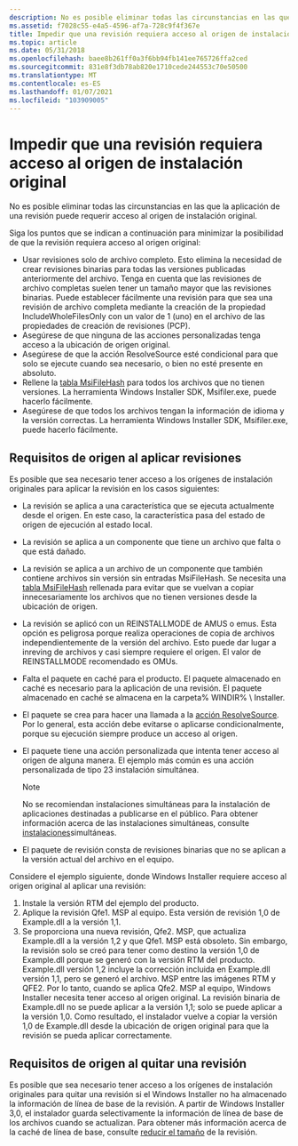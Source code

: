 ```yaml
---
description: No es posible eliminar todas las circunstancias en las que la aplicación de una revisión puede requerir acceso al origen de instalación original.
ms.assetid: f7028c55-e4a5-4596-af7a-728c9f4f367e
title: Impedir que una revisión requiera acceso al origen de instalación original
ms.topic: article
ms.date: 05/31/2018
ms.openlocfilehash: baee8b261ff0a3f6bb94fb141ee765726ffa2ced
ms.sourcegitcommit: 831e8f3db78ab820e1710cede244553c70e50500
ms.translationtype: MT
ms.contentlocale: es-ES
ms.lasthandoff: 01/07/2021
ms.locfileid: "103909005"
---
```

# <a name="preventing-a-patch-from-requiring-access-to-the-original-installation-source"></a>Impedir que una revisión requiera acceso al origen de instalación original

No es posible eliminar todas las circunstancias en las que la aplicación de una revisión puede requerir acceso al origen de instalación original.

Siga los puntos que se indican a continuación para minimizar la posibilidad de que la revisión requiera acceso al origen original:

-   Usar revisiones solo de archivo completo. Esto elimina la necesidad de crear revisiones binarias para todas las versiones publicadas anteriormente del archivo. Tenga en cuenta que las revisiones de archivo completas suelen tener un tamaño mayor que las revisiones binarias. Puede establecer fácilmente una revisión para que sea una revisión de archivo completa mediante la creación de la propiedad IncludeWholeFilesOnly con un valor de 1 (uno) en el archivo de las propiedades de creación de revisiones (PCP).
-   Asegúrese de que ninguna de las acciones personalizadas tenga acceso a la ubicación de origen original.
-   Asegúrese de que la acción ResolveSource esté condicional para que solo se ejecute cuando sea necesario, o bien no esté presente en absoluto.
-   Rellene la [tabla MsiFileHash](msifilehash-table.md) para todos los archivos que no tienen versiones. La herramienta Windows Installer SDK, Msifiler.exe, puede hacerlo fácilmente.
-   Asegúrese de que todos los archivos tengan la información de idioma y la versión correctas. La herramienta Windows Installer SDK, Msifiler.exe, puede hacerlo fácilmente.

## <a name="source-requirements-when-patching"></a>Requisitos de origen al aplicar revisiones

Es posible que sea necesario tener acceso a los orígenes de instalación originales para aplicar la revisión en los casos siguientes:

-   La revisión se aplica a una característica que se ejecuta actualmente desde el origen. En este caso, la característica pasa del estado de origen de ejecución al estado local.
-   La revisión se aplica a un componente que tiene un archivo que falta o que está dañado.
-   La revisión se aplica a un archivo de un componente que también contiene archivos sin versión sin entradas MsiFileHash. Se necesita una [tabla MsiFileHash](msifilehash-table.md) rellenada para evitar que se vuelvan a copiar innecesariamente los archivos que no tienen versiones desde la ubicación de origen.
-   La revisión se aplicó con un REINSTALLMODE de AMUS o emus. Esta opción es peligrosa porque realiza operaciones de copia de archivos independientemente de la versión del archivo. Esto puede dar lugar a inreving de archivos y casi siempre requiere el origen. El valor de REINSTALLMODE recomendado es OMUs.
-   Falta el paquete en caché para el producto. El paquete almacenado en caché es necesario para la aplicación de una revisión. El paquete almacenado en caché se almacena en la carpeta% WINDIR% \\ Installer.
-   El paquete se crea para hacer una llamada a la [acción ResolveSource](resolvesource-action.md). Por lo general, esta acción debe evitarse o aplicarse condicionalmente, porque su ejecución siempre produce un acceso al origen.
-   El paquete tiene una acción personalizada que intenta tener acceso al origen de alguna manera. El ejemplo más común es una acción personalizada de tipo 23 instalación simultánea.
    > [!Note]  
    > No se recomiendan instalaciones simultáneas para la instalación de aplicaciones destinadas a publicarse en el público. Para obtener información acerca de las instalaciones simultáneas, consulte [instalaciones](concurrent-installations.md)simultáneas.

     

-   El paquete de revisión consta de revisiones binarias que no se aplican a la versión actual del archivo en el equipo.

Considere el ejemplo siguiente, donde Windows Installer requiere acceso al origen original al aplicar una revisión:

1.  Instale la versión RTM del ejemplo del producto.
2.  Aplique la revisión Qfe1. MSP al equipo. Esta versión de revisión 1,0 de Example.dll a la versión 1,1.
3.  Se proporciona una nueva revisión, Qfe2. MSP, que actualiza Example.dll a la versión 1,2 y que Qfe1. MSP está obsoleto. Sin embargo, la revisión solo se creó para tener como destino la versión 1,0 de Example.dll porque se generó con la versión RTM del producto. Example.dll versión 1,2 incluye la corrección incluida en Example.dll versión 1,1, pero se generó el archivo. MSP entre las imágenes RTM y QFE2. Por lo tanto, cuando se aplica Qfe2. MSP al equipo, Windows Installer necesita tener acceso al origen original. La revisión binaria de Example.dll no se puede aplicar a la versión 1,1; solo se puede aplicar a la versión 1,0. Como resultado, el instalador vuelve a copiar la versión 1,0 de Example.dll desde la ubicación de origen original para que la revisión se pueda aplicar correctamente.

## <a name="source-requirements-when-removing-a-patch"></a>Requisitos de origen al quitar una revisión

Es posible que sea necesario tener acceso a los orígenes de instalación originales para quitar una revisión si el Windows Installer no ha almacenado la información de línea de base de la revisión. A partir de Windows Installer 3,0, el instalador guarda selectivamente la información de línea de base de los archivos cuando se actualizan. Para obtener más información acerca de la caché de línea de base, consulte [reducir el tamaño](reducing-patch-size.md) de la revisión.

 

 



